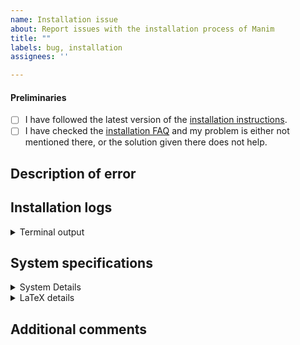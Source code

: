 ```yaml
---
name: Installation issue
about: Report issues with the installation process of Manim
title: ""
labels: bug, installation
assignees: ''

---
```


#### Preliminaries

- [ ] I have followed the latest version of the
      [installation instructions](https://docs.manim.community/en/stable/installation.html).
- [ ] I have checked the [installation FAQ](https://docs.manim.community/en/stable/faq/installation.html) and my problem is either not mentioned there,
      or the solution given there does not help.

## Description of error
<!-- Add a clear and concise description of the problem you encountered. -->


## Installation logs
<!-- Please paste the **full** terminal output; we can only help to identify the issue
     when we receive all required information. -->

<details><summary>Terminal output</summary>

```
PASTE HERE OR PROVIDE LINK TO https://pastebin.com/ OR SIMILAR
```

<!-- Insert screenshots here (only when absolutely necessary, we prefer copy/pasted output!) -->

</details>


## System specifications

<details><summary>System Details</summary>

- OS (with version, e.g., Windows 10 v2004 or macOS 10.15 (Catalina)):
- RAM:
- Python version (`python/py/python3 --version`):
- Installed modules (provide output from `pip list`):
```
PASTE HERE
```
</details>

<details><summary>LaTeX details</summary>

+ LaTeX distribution (e.g. TeX Live 2020):
+ Installed LaTeX packages:
<!-- output of `tlmgr list --only-installed` for TeX Live or a screenshot of the Packages page for MikTeX -->
</details>

## Additional comments
<!-- Add further context that you think might be relevant for this issue here. -->
